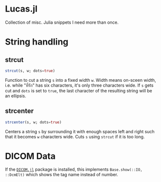 Lucas.jl
========

Collection of misc. Julia snippets I need more than once.

String handling
===============

strcut
------

```julia
strcut(s, w; dots=true)
```

Function to cut a string `s` into a fixed width `w`. Width means on-sceen width, i.e. while "ที่รัก" has six characters, it's only three characters wide.
If `s` gets cut and `dots` is set to `true`, the last character of the resulting string will be an ellipsis.

strcenter
---------

```julia
strcenter(s, w; dots=true)
```

Centers a string `s` by surrounding it with enough spaces left and right such that it becomes `w` characters wide.
Cuts `s` using `strcut` if it is too long.

DICOM Data
==========

If the [`DICOM.jl`]() package is installed, this implements `Base.show(::IO, ::DcmElt)` which shows the tag name instead of number.
